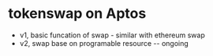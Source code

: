 # tokenswap on Aptos

* v1, basic funcation of swap - similar with ethereum swap
* v2, swap base on programable resource  -- ongoing